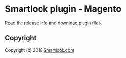 # Smartlook plugin - Magento

Read the release info and [download](https://github.com/smartlook/smartlook-plugin-magento/releases) plugin files.

## Copyright

Copyright (c) 2018 [Smartlook.com](https://www.smartlook.com/)